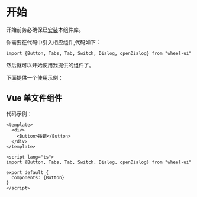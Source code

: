 # 开始

开始前务必确保已[安装](#/doc/install)本组件库。

你需要在代码中引入相应组件,代码如下：

```import {Button, Tabs, Tab, Switch, Dialog, openDialog} from "wheel-ui"```

然后就可以开始使用我提供的组件了。

下面提供一个使用示例：

## Vue 单文件组件

代码示例：

```
<template>
  <div>
    <Button>按钮</Button>
  </div>
</template>

<script lang="ts">
import {Button, Tabs, Tab, Switch, Dialog, openDialog} from "wheel-ui"

export default {
  components: {Button}
}
</script>
```

